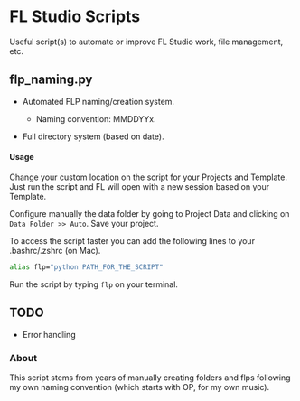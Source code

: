 # FL Studio Scripts 

Useful script(s) to automate or improve FL Studio work, file management, etc.

## flp_naming.py 

- Automated FLP naming/creation system.

  - Naming convention: MMDDYYx.
- Full directory system (based on date).

#### Usage 

Change your custom location on the script for your Projects and Template. 
Just run the script and FL will open with a new session based on your Template. 

Configure manually the data folder by going to Project Data and 
clicking on `Data Folder >> Auto`. Save your project.

To access the script faster you can add the following lines to your
.bashrc/.zshrc (on Mac). 

```bash
alias flp="python PATH_FOR_THE_SCRIPT"
```

Run the script by typing `flp` on your terminal.

## TODO

- Error handling

### About

This script stems from years of manually creating folders and flps
following my own naming convention 
(which starts with OP, for my own music).
